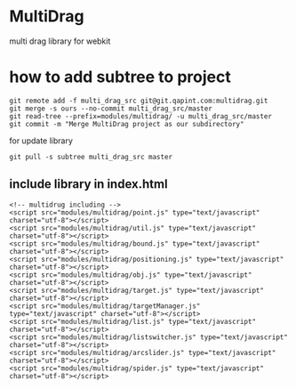 MultiDrag
=========

multi drag library for webkit


how to add subtree to project
=============================

	git remote add -f multi_drag_src git@git.qapint.com:multidrag.git
	git merge -s ours --no-commit multi_drag_src/master
	git read-tree --prefix=modules/multidrag/ -u multi_drag_src/master
	git commit -m "Merge MultiDrag project as our subdirectory"


for update library

	git pull -s subtree multi_drag_src master

include library in index.html
-----------------------------
	<!-- multidrug including -->
	<script src="modules/multidrag/point.js" type="text/javascript" charset="utf-8"></script>
	<script src="modules/multidrag/util.js" type="text/javascript" charset="utf-8"></script>
	<script src="modules/multidrag/bound.js" type="text/javascript" charset="utf-8"></script>
	<script src="modules/multidrag/positioning.js" type="text/javascript" charset="utf-8"></script>
	<script src="modules/multidrag/obj.js" type="text/javascript" charset="utf-8"></script>
	<script src="modules/multidrag/target.js" type="text/javascript" charset="utf-8"></script>
	<script src="modules/multidrag/targetManager.js" type="text/javascript" charset="utf-8"></script>
	<script src="modules/multidrag/list.js" type="text/javascript" charset="utf-8"></script>
	<script src="modules/multidrag/listswitcher.js" type="text/javascript" charset="utf-8"></script>
	<script src="modules/multidrag/arcslider.js" type="text/javascript" charset="utf-8"></script>
	<script src="modules/multidrag/spider.js" type="text/javascript" charset="utf-8"></script>
